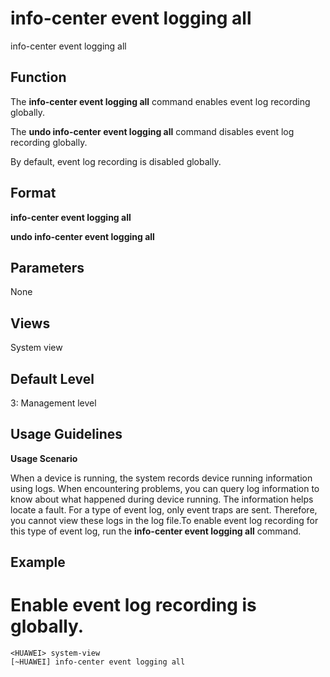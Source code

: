 info-center event logging all
=============================

info-center event logging all

Function
--------



The **info-center event logging all** command enables event log recording globally.

The **undo info-center event logging all** command disables event log recording globally.



By default, event log recording is disabled globally.


Format
------

**info-center event logging all**

**undo info-center event logging all**


Parameters
----------

None

Views
-----

System view


Default Level
-------------

3: Management level


Usage Guidelines
----------------

**Usage Scenario**

When a device is running, the system records device running information using logs. When encountering problems, you can query log information to know about what happened during device running. The information helps locate a fault. For a type of event log, only event traps are sent. Therefore, you cannot view these logs in the log file.To enable event log recording for this type of event log, run the **info-center event logging all** command.


Example
-------

# Enable event log recording is globally.
```
<HUAWEI> system-view
[~HUAWEI] info-center event logging all

```